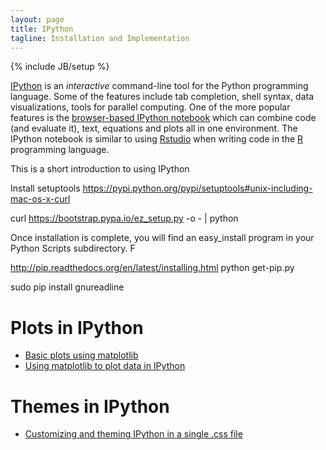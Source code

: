 ```yaml
---
layout: page
title: IPython
tagline: Installation and Implementation
---
```

{% include JB/setup %}

[IPython](http://ipython.org) is an *interactive* command-line tool for the Python programming language.  Some of the features include tab completion, shell syntax, data visualizations, tools for parallel computing. One of the more popular features is the [browser-based IPython notebook](http://ipython.org/notebook.html) which can combine code (and evaluate it), text, equations and plots all in one environment. The IPython notebook is similar to using [Rstudio](https://www.rstudio.com) when writing code in the [R](http://cran.us.r-project.org) programming language. 

This is a short introduction to using IPython 


Install setuptools
https://pypi.python.org/pypi/setuptools#unix-including-mac-os-x-curl

curl https://bootstrap.pypa.io/ez_setup.py -o - | python

Once installation is complete, you will find an easy_install program in your Python Scripts subdirectory. F



http://pip.readthedocs.org/en/latest/installing.html
python get-pip.py


sudo pip install gnureadline


# Plots in IPython

* [Basic plots using matplotlib](http://www.loria.fr/~rougier/teaching/matplotlib/)
* [Using matplotlib to plot data in IPython](http://www.randalolson.com/2014/06/28/how-to-make-beautiful-data-visualizations-in-python-with-matplotlib)

# Themes in IPython

* [Customizing and theming IPython in a single .css file](http://blog.henryhhammond.com/theming-ipython/)